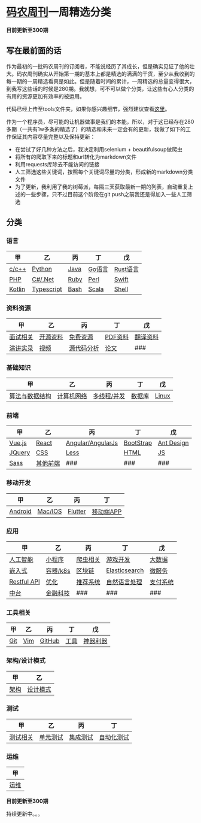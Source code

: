 # [码农周刊](https://weekly.manong.io/)一周精选分类

**目前更新至300期**

## 写在最前面的话

作为最初的一批码农周刊的订阅者，不能说经历了其成长，但是确实见证了他的壮大。码农周刊确实从开始第一期的基本上都是精选的满满的干货，至少从我收到的每一期的一周精选看真是如此。但是随着时间的累计，一周精选的总量变得很大，到我写这些话的时候是280期。我就想，可不可以做个分类，让这些有心人分类的有用的资源更加有效率的被运用。

代码已经上传至tools文件夹，如果你感兴趣细节，强烈建议查看[这里](tools/README.md)。

作为一个程序员，尽可能的让机器做事是我们的本能，所以，对于这已经存在280多期（一共有1w多条的精选了）的精选和未来一定会有的更新，我做了如下的工作保证其内容尽量完整以及保持更新：

- 在尝试了好几种方法之后，我决定利用selenium + beautifulsoup做爬虫
- 将所有的爬取下来的标题和url转化为markdown文件
- 利用requests库除去不能访问的链接
- 人工筛选这些关键词，按照每个关键词尽量的分类，形成新的markdown分类文件
- 为了更新，我利用了我的树莓派，每隔三天获取最新一期的列表，自动重复上述的一些步骤，只不过目前这个阶段在git push之前我还是得加入一些人工筛选

## 分类
### 语言
| 甲 | 乙 | 丙 | 丁 | 戊 |
| ------ | ------ | ------ | ------ | ------ |
| [c/c++](docs/CPPLinks.md) | [Python](docs/PythonLinks.md) | [Java](docs/JavaLinks.md) | [Go语言](docs/GoLinks.md) | [Rust语言](docs/RustLinks.md)|
| [PHP](docs/PHPLinks.md) | [C#/.Net](docs/DotNetLinks.md) | [Ruby](docs/RubyLinks.md) | [Perl](docs/PerlLinks.md) | [Swift](docs/SwiftLinks.md) |
| [Kotlin](docs/KotlinLinks.md) | [Typescript](docs/TypescriptLinks.md) | [Bash](docs/BashLinks.md) | [Scala](docs/ScalaLinks.md) | [Shell](docs/ShellLinks.md) |

### 资料资源
| 甲 | 乙 | 丙 | 丁 | 戊 |
| ------ | ------ | ------ | ------ | ------ |
| [面试相关](docs/InterviewLinks.md) | [开源资料](docs/OpenSourceLinks.md) | [免费资源](docs/FreeLinks.md) | [PDF资料](docs/PDFLinks.md) | [翻译资料](docs/TranslateLinks.md) |
| [演讲实录](docs/SpeechLinks.md) | [视频](docs/VideoLinks.md) | [源代码分析](docs/SourceAnalysisLinks.md) | [论文](docs/ThesisLinks.md) | ### |

### 基础知识
| 甲 | 乙 | 丙 | 丁 | 戊 |
| ------ | ------ | ------ | ------ | ------ |
| [算法与数据结构](docs/AlgLinks.md) | [计算机网络](docs/NetworkLinks.md) | [多线程/并发](docs/ConThreadLinks.md) | [数据库](docs/DatabaseLinks.md) | [Linux](docs/LinuxLinks.md) |

### 前端
| 甲 | 乙 | 丙 | 丁 | 戊 |
| ------ | ------ | ------ | ------ | ------ |
| [Vue.js](docs/VueJsLinks.md) | [React](docs/ReactLinks.md) | [Angular/AngularJs](docs/AngularLinks.md) | [BootStrap](docs/BootStrapLinks.md) | [Ant Design](docs/AntDesignLinks.md) |
| [JQuery](docs/JQueryLinks.md) | [CSS](docs/CSSLinks.md) | [Less](docs/LessLinks.md) | [HTML](docs/HTMLLinks.md) | [JS](docs/JSLinks.md) |
| [Sass](docs/SassLinks.md) | [其他前端](docs/FrontEndLinks.md) | ### | ### | ### |

### 移动开发
| 甲 | 乙 | 丙 | 丁 |
| ------  | ------ | ------ | ------ |
| [Android](docs/AndroidLinks.md) | [Mac/IOS](docs/AppleLinks.md) | [Flutter](docs/FlutterLinks.md) | [移动端APP](docs/FlutterLinks.md) |

### 应用
| 甲 | 乙 | 丙 | 丁 | 戊 |
| ------  | ------ | ------ | ------ | ------ |
| [人工智能](docs/AILinks.md) | [小程序](docs/MiniProgramLinks.md) | [爬虫相关](docs/CrawlerLinks.md) | [游戏开发](docs/GameLinks.md) | [大数据](docs/BigDataLinks.md) |
| [嵌入式](docs/EmbededLinks.md) | [容器/k8s](docs/ContainerLinks.md) | [区块链](docs/BlockChainLinks.md) | [Elasticsearch](docs/ElasticsearchLinks.md) | [微服务](docs/MicroServiceLinks.md) |
| [Restful API](docs/RestfulAPILinks.md) | [优化](docs/OptimizationLinks.md) | [推荐系统](docs/RecommandSysLinks.md) | [自然语言处理](docs/NLPLinks.md) | [支付系统](docs/PaySystemLinks.md) |
| [中台](docs/MiddleLayerLinks.md) | [金融科技](docs/FinTechLinks.md) | ### | ### | ### |

### 工具相关
| 甲 | 乙 | 丙 | 丁 | 戊 |
| ------  | ------ | ------ | ------ | ------ |
| [Git](docs/GitLinks.md) | [Vim](docs/VimLinks.md) | [GitHub](docs/GithubLinks.md) | [工具](docs/ToolsLinks.md) | [神器利器](docs/VeryGoodToolsLinks.md) |

### 架构/设计模式
| 甲 | 乙 |
| ------ | ------ |
| [架构](docs/ArchitectureLinks.md) | [设计模式](docs/DesignPatternLinks.md) |

### 测试
| 甲 | 乙 | 丙 | 丁 |
| ------  | ------ | ------ | ------ |
| [测试相关](docs/TestingLinks.md) | [单元测试](docs/UnitTestLinks.md) | [集成测试](docs/InterTestLinks.md) | [自动化测试](docs/AutoTestLinks.md)  |

### 运维
| 甲 |
| ------  |
| [运维](docs/MaintainLinks.md) |

**目前更新至300期**

持续更新中。。。 
